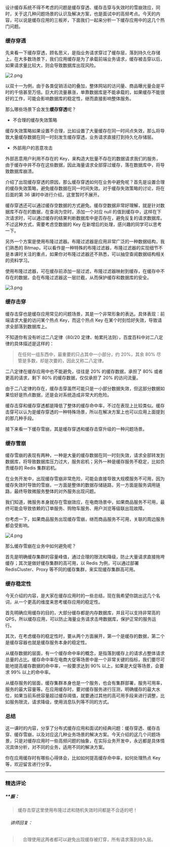 <p data-nodeid="34943">设计缓存系统不得不考虑的问题是缓存穿透、缓存击穿与失效时的雪崩效应，同时，关于这几种问题场景的认识及解决方案，也是面试中的高频考点。今天的内容，可以说是缓存应用的三板斧，下面我们一起来分析一下缓存应用中的这几个热门问题。</p>
<h3 data-nodeid="34944">缓存穿透</h3>
<p data-nodeid="35928">先来看一下缓存穿透，顾名思义，是指业务请求穿过了缓存层，落到持久化存储上。在大多数场景下，我们应用缓存是为了承载前端业务请求，缓存被击穿以后，如果请求量比较大，则会导致数据库出现风险。</p>
<p data-nodeid="35929" class=""><img src="https://s0.lgstatic.com/i/image/M00/3A/D3/Ciqc1F8ihZ-Aff7hAAAp1R6rHNs300.png" alt="2.png" data-nodeid="35933"></p>



<p data-nodeid="34948">以双十一为例，由于各类促销活动的叠加，整体网站的访问量、商品曝光量会是平时的千倍甚至万倍。巨大的流量暴涨，单靠数据库是不能承载的，如果缓存不能很好的工作，可能会影响数据库的稳定性，继而直接影响整体服务。</p>
<p data-nodeid="34949">那么哪些场景下会发生<strong data-nodeid="35009">缓存穿透</strong>呢？</p>
<ul data-nodeid="34950">
<li data-nodeid="34951">
<p data-nodeid="34952">不合理的缓存失效策略</p>
</li>
</ul>
<p data-nodeid="34953">缓存失效策略如果设置不合理，比如设置了大量缓存在同一时间点失效，那么将导致大量缓存数据在同一时刻发生缓存穿透，业务请求直接打到持久化存储层。</p>
<ul data-nodeid="34954">
<li data-nodeid="34955">
<p data-nodeid="34956">外部用户的恶意攻击</p>
</li>
</ul>
<p data-nodeid="34957">外部恶意用户利用不存在的 Key，来构造大批量不存在的数据请求我们的服务，由于缓存中并不存在这些数据，因此海量请求全部穿过缓存，落在数据库中，将导致数据库崩溃。</p>
<p data-nodeid="34958">介绍了出现缓存穿透的原因，那么缓存穿透如何在业务中避免呢？首先是设置合理的缓存失效策略，避免缓存数据在同一时间失效。对于缓存失效策略的讨论，将在后面的第 36 课时中进行介绍，这里暂时不展开。</p>
<p data-nodeid="34959">缓存穿透还可以通过缓存空数据的方式避免。缓存空数据非常好理解，就是针对数据库不存在的数据，在查询为空时，添加一个对应 null 的值到缓存中，这样在下次请求时，可以通过缓存的结果判断数据库中是否存在，避免反复的请求数据库。不过这种方式，需要考虑空数据的 Key 在新增后的处理，感兴趣的同学可以思考一下。</p>
<p data-nodeid="34960">另外一个方案是使用布隆过滤器。布隆过滤器是应用非常广泛的一种数据结构，我们熟悉的 Bitmap，可以看作是一种特殊的布隆过滤器，布隆过滤器的实现细节不是本课时关注的重点，如果你对布隆过滤器还不熟悉，可以抽空查阅数据结构相关的资料学习。</p>
<p data-nodeid="36334">使用布隆过滤器，可在缓存前添加一层过滤，布隆过滤器映射到缓存，在缓存中不存在的数据，会在布隆过滤器这一层拦截，从而保护缓存和数据库的安全。</p>
<p data-nodeid="36335" class=""><img src="https://s0.lgstatic.com/i/image/M00/3A/DE/CgqCHl8ihaqARq0qAAAyh2IYhog754.png" alt="3.png" data-nodeid="36339"></p>



<h3 data-nodeid="34964">缓存击穿</h3>
<p data-nodeid="34965">缓存击穿也是缓存应用常见的问题场景，其是一个非常形象的表达。具体表现：前端请求大量的访问某个热点 Key，而这个热点 Key 在某个时刻恰好失效，导致请求全部落到数据库上。</p>
<p data-nodeid="36540" class="">不知道你有没有听过二八定律（80/20 定律、帕累托法则），百度百科中对二八定律的具体描述是这样的：</p>

<blockquote data-nodeid="34967">
<p data-nodeid="34968">在任何一组东西中，最重要的只占其中一小部分，约 20%，其余 80% 尽管是多数，却是次要的，因此又称二八定律。</p>
</blockquote>
<p data-nodeid="34969">二八定律在缓存应用中也不能避免，往往是 20% 的缓存数据，承担了 80% 或者更高的请求，剩下 80% 的缓存数据，仅仅承担了 20% 的访问流量。</p>
<p data-nodeid="34970">由于二八定律的存在，缓存击穿虽然可能只是一小部分数据失效，但这部分数据如果恰好是热点数据，还是会对系统造成非常大的危险。</p>
<p data-nodeid="34971">缓存击穿和缓存穿透都是降低了整体的缓存命中率，不过在表现上比较类似。缓存击穿可以认为是缓存穿透的一种特殊场景，所以在解决方案上也可以应用上面提到的那几种手段。</p>
<p data-nodeid="34972">接下来看一下缓存雪崩，其是缓存穿透和缓存击穿升级的一种问题场景。</p>
<h3 data-nodeid="34973">缓存雪崩</h3>
<p data-nodeid="34974">缓存雪崩的表现有两种，一种是大量的缓存数据在同一时刻失效，请求全部转发到数据库，将导致数据库压力过大，服务宕机；另外一种是缓存服务不稳定，比如负责缓存的 Redis 集群宕机。</p>
<p data-nodeid="34975">在业务开发中，出现缓存雪崩非常危险，可能会直接导致大规模服务不可用，因为缓存失效时导致的雪崩，一方面是整体的数据存储链路，另一方面是服务调用链路，最终导致微服务整体的对外服务出现问题。</p>
<p data-nodeid="34976">我们知道，微服务本身就存在雪崩效应，在电商场景中，如果商品服务不可用，最终可能会导致依赖的订单服务、购物车服务、用户浏览等级联出现故障。</p>
<p data-nodeid="36926">你考虑一下，如果商品服务出现缓存雪崩，继而商品服务不可用，关联的周边服务都会受影响。</p>
<p data-nodeid="36927" class=""><img src="https://s0.lgstatic.com/i/image/M00/3A/D3/Ciqc1F8ihbyAf1UxAABgpe_3O54337.png" alt="4.png" data-nodeid="36931"></p>



<p data-nodeid="34980">那么缓存雪崩在业务中如何避免呢？</p>
<p data-nodeid="34981">首先是明确缓存集群的容量峰值，通过合理的限流和降级，防止大量请求直接拖垮缓存；其次是做好缓存集群的高可用，以 Redis 为例，可以通过部署 RedisCluster、Proxy 等不同的缓存集群，来实现缓存集群高可用。</p>
<h3 data-nodeid="34982">缓存稳定性</h3>
<p data-nodeid="34983">今天介绍的内容，是大家在缓存应用时的一些总结，现在我希望你跳出这几个名词，从一个更高的维度来思考缓存应用的稳定性。</p>
<p data-nodeid="34984">首先明确应用缓存的目的，大部分缓存都是内存数据库，并且可以支持非常高的 QPS，所以缓存应用，可以防止海量业务请求击垮数据库，保护正常的服务运行。</p>
<p data-nodeid="34985">其次，在考虑缓存的稳定性时，要从两个方面展开，第一个是缓存的数据，第二个是缓存容器也就是缓存服务本身的稳定性。</p>
<p data-nodeid="34986">从缓存数据的层面，有一个缓存命中率的概念，是指落到缓存上的请求占整体请求总量的占比。缓存命中率在电商大促等场景中是一个非常关键的指标，我们要尽可能地提高缓存数据的命中率，一般要求达到 90% 以上，如果是大促等场景，会要求 99% 以上的命中率。</p>
<p data-nodeid="34987">从缓存服务的层面，缓存集群本身也是一个服务，也会有集群部署，服务可用率，服务的最大容量等。在应用缓存时，要对缓存服务进行压测，明确缓存的最大水位，如果当前系统容量超过缓存阈值，就要通过其他的高可用手段来进行调整，比如服务限流，请求降级，使用消息队列等不同的方式。</p>
<h3 data-nodeid="34988">总结</h3>
<p data-nodeid="34989">这一课时的内容，分享了分布式缓存应用和面试的经典问题：缓存穿透、缓存击穿、缓存雪崩，以及对应这几种业务场景的解决方案。今天介绍的这几个问题场景，只是对缓存应用时一些高频问题的抽象，在实际业务开发中，永远都是具体情况具体分析，对不同的业务，适用不同的解决方案。</p>
<p data-nodeid="35286">你在应用缓存时有哪些心得体会，比如如何提高缓存命中率，如何处理热点 Key 等，欢迎留言进行分享。</p>

---

### 精选评论

##### **振：
> 缓存击穿这里使用布隆过滤和随机失效时间都是不合适的吧！

 ###### &nbsp;&nbsp;&nbsp; 讲师回复：
> &nbsp;&nbsp;&nbsp; 合理使用这两者都可以避免出现缓存被打穿，所有请求落到持久层。

